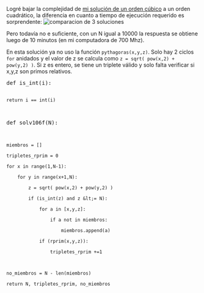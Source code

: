<html><body><p>Logré bajar la complejidad de <a href="http://firebirds.com.ar/~juanjo/wordpress/2006/05/29/fermat-vs-pythagoras/">mi solución de un orden cúbico</a> a un orden cuadrático, la diferencia en cuanto a tiempo de ejecución requerido es sorprendente:



<img id="image88" src="http://firebirds.com.ar/%7Ejuanjo/wordpress/wp-content/uploads/2006/05/pytagoras2.png" alt="comparacion de 3 soluciones">



Pero todavía no e suficiente, con un N igual a 10000 la respuesta se obtiene luego de 10 minutos (en mi computadora de 700 Mhz).

<!--more-->

En esta solución ya no uso la función <code>pythagoras(x,y,z)</code>. Solo hay 2 ciclos <code>for</code> anidados y el valor de z se calcula como <code>z = sqrt( pow(x,2) + pow(y,2) )</code>. Si z es entero, se tiene un triplete válido y solo falta verificar si x,y,z son primos relativos.



</p><pre>def is_int(i):

    return i == int(i)



def solv106f(N):

    miembros = []

    tripletes_rprim = 0

    for x in range(1,N-1):

        for y in range(x+1,N):

            z = sqrt( pow(x,2) + pow(y,2) )

            if (is_int(z) and z &lt;= N):

                for a in [x,y,z]:

                    if a not in miembros:

                        miembros.append(a)

                if (rprim(x,y,z)):

                    tripletes_rprim +=1



    no_miembros = N - len(miembros)

    return N, tripletes_rprim, no_miembros

</pre></body></html>